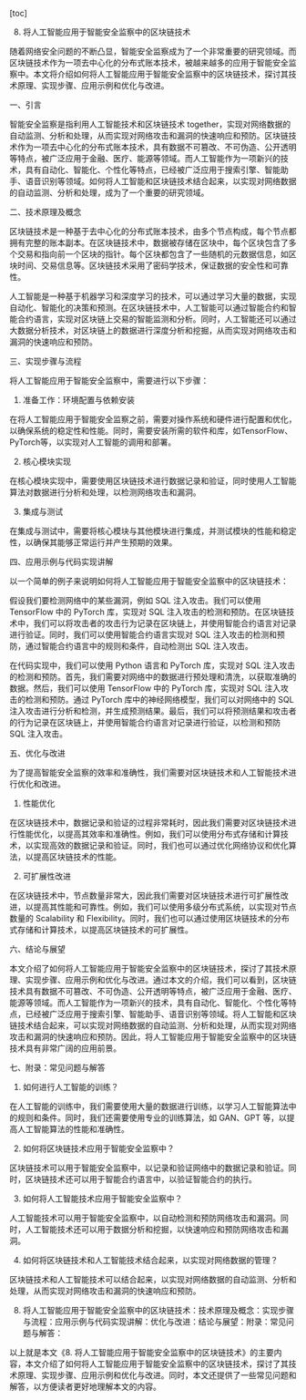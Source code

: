
[toc]                    
                
                
8. 将人工智能应用于智能安全监察中的区块链技术

随着网络安全问题的不断凸显，智能安全监察成为了一个非常重要的研究领域。而区块链技术作为一项去中心化的分布式账本技术，被越来越多的应用于智能安全监察中。本文将介绍如何将人工智能应用于智能安全监察中的区块链技术，探讨其技术原理、实现步骤、应用示例和优化与改进。

一、引言

智能安全监察是指利用人工智能技术和区块链技术 together，实现对网络数据的自动监测、分析和处理，从而实现对网络攻击和漏洞的快速响应和预防。区块链技术作为一项去中心化的分布式账本技术，具有数据不可篡改、不可伪造、公开透明等特点，被广泛应用于金融、医疗、能源等领域。而人工智能作为一项新兴的技术，具有自动化、智能化、个性化等特点，已经被广泛应用于搜索引擎、智能助手、语音识别等领域。如何将人工智能和区块链技术结合起来，以实现对网络数据的自动监测、分析和处理，成为了一个重要的研究领域。

二、技术原理及概念

区块链技术是一种基于去中心化的分布式账本技术，由多个节点构成，每个节点都拥有完整的账本副本。在区块链技术中，数据被存储在区块中，每个区块包含了多个交易和指向前一个区块的指针。每个区块都包含了一些随机的元数据信息，如区块时间、交易信息等。区块链技术采用了密码学技术，保证数据的安全性和可靠性。

人工智能是一种基于机器学习和深度学习的技术，可以通过学习大量的数据，实现自动化、智能化的决策和预测。在区块链技术中，人工智能可以通过智能合约和智能合约语言，实现对区块链上交易的智能监测和分析。同时，人工智能还可以通过大数据分析技术，对区块链上的数据进行深度分析和挖掘，从而实现对网络攻击和漏洞的快速响应和预防。

三、实现步骤与流程

将人工智能应用于智能安全监察中，需要进行以下步骤：

1. 准备工作：环境配置与依赖安装

在将人工智能应用于智能安全监察之前，需要对操作系统和硬件进行配置和优化，以确保系统的稳定性和性能。同时，需要安装所需的软件和库，如TensorFlow、PyTorch等，以实现对人工智能的调用和部署。

2. 核心模块实现

在核心模块实现中，需要使用区块链技术进行数据记录和验证，同时使用人工智能算法对数据进行分析和处理，以检测网络攻击和漏洞。

3. 集成与测试

在集成与测试中，需要将核心模块与其他模块进行集成，并测试模块的性能和稳定性，以确保其能够正常运行并产生预期的效果。

四、应用示例与代码实现讲解

以一个简单的例子来说明如何将人工智能应用于智能安全监察中的区块链技术：

假设我们要检测网络中的某些漏洞，例如 SQL 注入攻击。我们可以使用 TensorFlow 中的 PyTorch 库，实现对 SQL 注入攻击的检测和预防。在区块链技术中，我们可以将攻击者的攻击行为记录在区块链上，并使用智能合约语言对记录进行验证。同时，我们可以使用智能合约语言实现对 SQL 注入攻击的检测和预防，通过智能合约语言中的规则和条件，自动检测出 SQL 注入攻击。

在代码实现中，我们可以使用 Python 语言和 PyTorch 库，实现对 SQL 注入攻击的检测和预防。首先，我们需要对网络中的数据进行预处理和清洗，以获取准确的数据。然后，我们可以使用 TensorFlow 中的 PyTorch 库，实现对 SQL 注入攻击的检测和预防。通过 PyTorch 库中的神经网络模型，我们可以对网络中的 SQL 注入攻击进行分析和检测，并生成预测结果。最后，我们可以将预测结果和攻击者的行为记录在区块链上，并使用智能合约语言对记录进行验证，以检测和预防 SQL 注入攻击。

五、优化与改进

为了提高智能安全监察的效率和准确性，我们需要对区块链技术和人工智能技术进行优化和改进。

1. 性能优化

在区块链技术中，数据记录和验证的过程非常耗时，因此我们需要对区块链技术进行性能优化，以提高其效率和准确性。例如，我们可以使用分布式存储和计算技术，以实现高效的数据记录和验证。同时，我们也可以通过优化网络协议和优化算法，以提高区块链技术的性能。

2. 可扩展性改进

在区块链技术中，节点数量非常大，因此我们需要对区块链技术进行可扩展性改进，以提高其性能和可靠性。例如，我们可以使用多级分布式系统，以实现对节点数量的 Scalability 和 Flexibility。同时，我们也可以通过使用区块链技术的分布式存储和计算技术，以提高区块链技术的可扩展性。

六、结论与展望

本文介绍了如何将人工智能应用于智能安全监察中的区块链技术，探讨了其技术原理、实现步骤、应用示例和优化与改进。通过本文的介绍，我们可以看到，区块链技术具有数据不可篡改、不可伪造、公开透明等特点，被广泛应用于金融、医疗、能源等领域。而人工智能作为一项新兴的技术，具有自动化、智能化、个性化等特点，已经被广泛应用于搜索引擎、智能助手、语音识别等领域。将人工智能和区块链技术结合起来，可以实现对网络数据的自动监测、分析和处理，从而实现对网络攻击和漏洞的快速响应和预防。因此，将人工智能应用于智能安全监察中的区块链技术具有非常广阔的应用前景。

七、附录：常见问题与解答

1. 如何进行人工智能的训练？

在人工智能的训练中，我们需要使用大量的数据进行训练，以学习人工智能算法中的规则和条件。同时，我们还需要使用专业的训练算法，如 GAN、GPT 等，以提高人工智能算法的性能和准确性。

2. 如何将区块链技术应用于智能安全监察中？

区块链技术可以用于智能安全监察中，以记录和验证网络中的数据记录和验证。同时，区块链技术还可以用于智能合约语言中，以验证智能合约的执行。

3. 如何将人工智能技术应用于智能安全监察中？

人工智能技术可以用于智能安全监察中，以自动检测和预防网络攻击和漏洞。同时，人工智能技术还可以用于数据分析和挖掘，以快速响应和预防网络攻击和漏洞。

4. 如何将区块链技术和人工智能技术结合起来，以实现对网络数据的管理？

区块链技术和人工智能技术可以结合起来，以实现对网络数据的自动监测、分析和处理，从而实现对网络攻击和漏洞的快速响应和预防。

8. 将人工智能应用于智能安全监察中的区块链技术：技术原理及概念：实现步骤与流程：应用示例与代码实现讲解：优化与改进：结论与展望：附录：常见问题与解答：

以上就是本文《8. 将人工智能应用于智能安全监察中的区块链技术》的主要内容，本文介绍了如何将人工智能应用于智能安全监察中的区块链技术，探讨了其技术原理、实现步骤、应用示例和优化与改进。同时，本文还提供了一些常见问题和解答，以方便读者更好地理解本文的内容。

